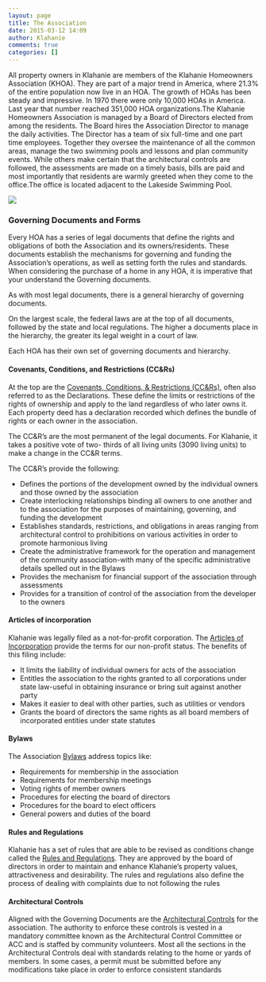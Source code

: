 ```yaml
---
layout: page
title: The Association
date: 2015-03-12 14:09
author: Klahanie
comments: true
categories: []
---
```

All property owners in Klahanie are members of the Klahanie Homeowners Association (KHOA). They are part of a major trend in America, where 21.3% of the entire population now live in an HOA. The growth of HOAs has been steady and impressive. In 1970 there were only 10,000 HOAs in America. Last year that number reached 351,000 HOA organizations.The Klahanie Homeowners Association is managed by a Board of Directors elected from among the residents. The Board hires the Association Director to manage the daily activities. The Director has a team of six full-time and one part time employees. Together they oversee the maintenance of all the common areas, manage the two swimming pools and lessons and plan community events. While others make certain that the architectural controls are followed, the assessments are made on a timely basis, bills are paid and most importantly that residents are warmly greeted when they come to the office.The office is located adjacent to the Lakeside Swimming Pool.

<div class="col-sm-6 mx-auto">
	<img src="{{site.url}}images/Governance-Pyramid-2.png" class="img-fluid">
</div>

### Governing Documents and Forms

Every HOA has a series of legal documents that define the rights and obligations of both the Association and its owners/residents. These documents establish the mechanisms for governing and funding the Association’s operations, as well as setting forth the rules and standards. When considering the purchase of a home in any HOA, it is imperative that your understand the Governing documents.

As with most legal documents, there is a general hierarchy of governing documents.

On the largest scale, the federal laws are at the top of all documents, followed by the state and local regulations. The higher a documents place in the hierarchy, the greater its legal weight in a court of law.

Each HOA has their own set of governing documents and hierarchy. 

#### Covenants, Conditions, and Restrictions (CC&amp;Rs)

At the top are the <a href="http://klahanie.com/coventants-conditions-restrictions/">Covenants, Conditions, &amp; Restrictions (CC&amp;Rs)</a>, often also referred to as the Declarations. These define the limits or restrictions of the rights of ownership and apply to the land regardless of who later owns it. Each property deed has a declaration recorded which defines the bundle of rights or each owner in the association.

The CC&amp;R’s are the most permanent of the legal documents. For Klahanie, it takes a positive vote of two- thirds of all living units (3090 living units) to make a change in the CC&amp;R terms.

The CC&amp;R’s provide the following:
* Defines the portions of the development owned by the individual owners and those owned by the association
* Create interlocking relationships binding all owners to one another and to the association for the purposes of maintaining, governing, and funding the development
* Establishes standards, restrictions, and obligations in areas ranging from architectural control to prohibitions on various activities in order to promote harmonious living
* Create the administrative framework for the operation and management of the community association-with many of the specific administrative details spelled out in the Bylaws
* Provides the mechanism for financial support of the association through assessments
* Provides for a transition of control of the association from the developer to the owners

#### Articles of incorporation

Klahanie was legally filed as a not-for-profit corporation. The <a href="http://klahanie.com/certificate-of-incorporation/">Articles of Incorporation</a> provide the terms for our non-profit status. The benefits of this filing include:

* It limits the liability of individual owners for acts of the association
* Entitles the association to the rights granted to all corporations under state law-useful in obtaining insurance or bring suit against another party
* Makes it easier to deal with other parties, such as utilities or vendors
* Grants the board of directors the same rights as all board members of incorporated entities under state statutes

#### Bylaws
The Association <a href="http://klahanie.com/klahanie-bylaws/" >Bylaws</a> address topics like:

* Requirements for membership in the association
* Requirements for membership meetings
* Voting rights of member owners
* Procedures for electing the board of directors
* Procedures for the board to elect officers
* General powers and duties of the board

#### Rules and Regulations

Klahanie has a set of rules that are able to be revised as conditions change called the <a href="http://klahanie.com/klahanie-community-rules-regulations/">Rules and Regulations</a>. They are approved by the board of directors in order to maintain and enhance Klahanie’s property values, attractiveness and desirability. The rules and regulations also define the process of dealing with complaints due to not following the rules

#### Architectural Controls

Aligned with the Governing Documents are the <a href="http://klahanie.com/architectural-controls/">Architectural Controls</a> for the association. The authority to enforce these controls is vested in a mandatory committee known as the Architectural Control Committee or ACC and is staffed by community volunteers. Most all the sections in the Architectural Controls deal with standards relating to the home or yards of members. In some cases, a permit must be submitted before any modifications take place in order to enforce consistent standards
